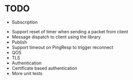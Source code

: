 # TODO

+ Subscription
- Support reset of timer when sending a packet from client
- Message dispatch to client using the library
- Publish
- Support timeout on PingResp to trigger reconnect
- QOS
- TLS
- Authentication
- Certificate based authentication
- More unit tests

